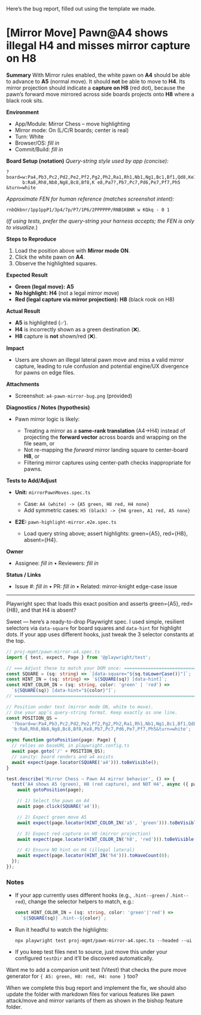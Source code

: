 Here’s the bug report, filled out using the template we made.

# \[Mirror Move] Pawn\@A4 shows illegal H4 and misses mirror capture on H8

**Summary**
With Mirror rules enabled, the white pawn on **A4** should be able to advance to **A5** (normal move). It should **not** be able to move to **H4**. Its mirror projection should indicate a **capture on H8** (red dot), because the pawn’s forward move mirrored across side boards projects onto **H8** where a black rook sits.

**Environment**

* App/Module: Mirror Chess – move highlighting
* Mirror mode: On (L/C/R boards; center is real)
* Turn: White
* Browser/OS: *fill in*
* Commit/Build: *fill in*

**Board Setup (notation)**
*Query-string style used by app (concise):*

```
?board=w:Pa4,Pb3,Pc2,Pd2,Pe2,Pf2,Pg2,Ph2,Ra1,Rh1,Nb1,Ng1,Bc1,Bf1,Qd8,Ke1;
      b:Ra8,Rh8,Nb8,Ng8,Bc8,Bf8,K e8,Pa7?,Pb7,Pc7,Pd6,Pe7,Pf7,Ph5
&turn=white
```

*Approximate FEN for human reference (matches screenshot intent):*

```
rnbQkbnr/1pp1ppP1/3p4/7p/P7/1P6/2PPPPPP/RNB1KBNR w KQkq - 0 1
```

(*If using tests, prefer the query-string your harness accepts; the FEN is only to visualize.*)

**Steps to Reproduce**

1. Load the position above with **Mirror mode ON**.
2. Click the white pawn on **A4**.
3. Observe the highlighted squares.

**Expected Result**

* **Green (legal move):** **A5**
* **No highlight:** **H4** (not a legal mirror move)
* **Red (legal capture via mirror projection):** **H8** (black rook on H8)

**Actual Result**

* **A5** is highlighted (✅).
* **H4** is incorrectly shown as a green destination (❌).
* **H8** capture is **not** shown/red (❌).

**Impact**

* Users are shown an illegal lateral pawn move and miss a valid mirror capture, leading to rule confusion and potential engine/UX divergence for pawns on edge files.

**Attachments**

* Screenshot: `a4-pawn-mirror-bug.png` (provided)

**Diagnostics / Notes (hypothesis)**

* Pawn mirror logic is likely:

  * Treating a mirror as a **same-rank translation** (A4→H4) instead of projecting the **forward vector** across boards and wrapping on the file seam, or
  * Not re-mapping the *forward* mirror landing square to center-board **H8**, or
  * Filtering mirror captures using center-path checks inappropriate for pawns.

**Tests to Add/Adjust**

* **Unit:** `mirrorPawnMoves.spec.ts`

  * Case: `A4 (white) -> {A5 green, H8 red, H4 none}`
  * Add symmetric cases: `H5 (black) -> {H4 green, A1 red, A5 none}`
* **E2E:** `pawn-highlight-mirror.e2e.spec.ts`

  * Load query string above; assert highlights: green={A5}, red={H8}, absent={H4}.

**Owner**

* Assignee: *fill in* • Reviewers: *fill in*

**Status / Links**

* Issue #: *fill in* • PR: *fill in* • Related: mirror-knight edge-case issue

---

Playwright spec that loads this exact position and asserts green={A5}, red={H8}, and that H4 is absent?

Sweet — here’s a ready-to-drop Playwright spec. I used simple, resilient selectors via `data-square` for board squares and `data-hint` for highlight dots. If your app uses different hooks, just tweak the 3 selector constants at the top.

```ts
// proj-mgmt/pawn-mirror-a4.spec.ts
import { test, expect, Page } from '@playwright/test';

// === Adjust these to match your DOM once: ===============================
const SQUARE = (sq: string) => `[data-square="${sq.toLowerCase()}"]`;
const HINT_IN = (sq: string) => `${SQUARE(sq)} [data-hint]`;               // any hint
const HINT_COLOR_IN = (sq: string, color: 'green' | 'red') =>
  `${SQUARE(sq)} [data-hint="${color}"]`;
// ========================================================================

// Position under test (mirror mode ON, white to move).
// Use your app’s query-string format. Keep exactly as one line.
const POSITION_QS =
  '?board=w:Pa4,Pb3,Pc2,Pd2,Pe2,Pf2,Pg2,Ph2,Ra1,Rh1,Nb1,Ng1,Bc1,Bf1,Qd8,Ke1;' +
  'b:Ra8,Rh8,Nb8,Ng8,Bc8,Bf8,Ke8,Pb7,Pc7,Pd6,Pe7,Pf7,Ph5&turn=white';

async function gotoPosition(page: Page) {
  // relies on baseURL in playwright.config.ts
  await page.goto('/' + POSITION_QS);
  // sanity: board renders and a4 exists
  await expect(page.locator(SQUARE('a4'))).toBeVisible();
}

test.describe('Mirror Chess — Pawn A4 mirror behavior', () => {
  test('A4 shows A5 (green), H8 (red capture), and NOT H4', async ({ page }) => {
    await gotoPosition(page);

    // 1) Select the pawn on A4
    await page.click(SQUARE('a4'));

    // 2) Expect green move A5
    await expect(page.locator(HINT_COLOR_IN('a5', 'green'))).toBeVisible();

    // 3) Expect red capture on H8 (mirror projection)
    await expect(page.locator(HINT_COLOR_IN('h8', 'red'))).toBeVisible();

    // 4) Ensure NO hint on H4 (illegal lateral)
    await expect(page.locator(HINT_IN('h4'))).toHaveCount(0);
  });
});
```

### Notes

* If your app currently uses different hooks (e.g., `.hint--green` / `.hint--red`), change the selector helpers to match, e.g.:

  ```ts
  const HINT_COLOR_IN = (sq: string, color: 'green'|'red') =>
    `${SQUARE(sq)} .hint--${color}`;
  ```
* Run it headful to watch the highlights:

  ```
  npx playwright test proj-mgmt/pawn-mirror-a4.spec.ts --headed --ui
  ```
* If you keep test files next to source, just move this under your configured `testDir` and it’ll be discovered automatically.

Want me to add a companion unit test (Vitest) that checks the pure move generator for `{ A5: green, H8: red, H4: none }` too?



When we complete this bug report and implement the fix, we should also update the folder with markdown files for various features like pawn attack/move and mirror variants of them as shown in the bishop feature folder.







